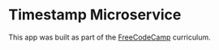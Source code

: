 Timestamp Microservice
===========================

This app was built as part of the [FreeCodeCamp](https://www.freecodecamp.org) curriculum.  


